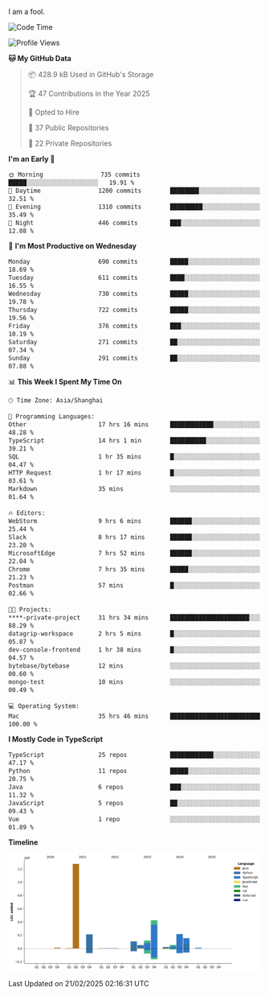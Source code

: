 I am a fool.

<!--START_SECTION:waka-->
![Code Time](http://img.shields.io/badge/Code%20Time-2%2C604%20hrs%2013%20mins-blue)

![Profile Views](http://img.shields.io/badge/Profile%20Views-3-blue)

**🐱 My GitHub Data** 

> 📦 428.9 kB Used in GitHub's Storage 
 > 
> 🏆 47 Contributions in the Year 2025
 > 
> 💼 Opted to Hire
 > 
> 📜 37 Public Repositories 
 > 
> 🔑 22 Private Repositories 
 > 
**I'm an Early 🐤** 

```text
🌞 Morning                735 commits         █████░░░░░░░░░░░░░░░░░░░░   19.91 % 
🌆 Daytime                1200 commits        ████████░░░░░░░░░░░░░░░░░   32.51 % 
🌃 Evening                1310 commits        █████████░░░░░░░░░░░░░░░░   35.49 % 
🌙 Night                  446 commits         ███░░░░░░░░░░░░░░░░░░░░░░   12.08 % 
```
📅 **I'm Most Productive on Wednesday** 

```text
Monday                   690 commits         █████░░░░░░░░░░░░░░░░░░░░   18.69 % 
Tuesday                  611 commits         ████░░░░░░░░░░░░░░░░░░░░░   16.55 % 
Wednesday                730 commits         █████░░░░░░░░░░░░░░░░░░░░   19.78 % 
Thursday                 722 commits         █████░░░░░░░░░░░░░░░░░░░░   19.56 % 
Friday                   376 commits         ███░░░░░░░░░░░░░░░░░░░░░░   10.19 % 
Saturday                 271 commits         ██░░░░░░░░░░░░░░░░░░░░░░░   07.34 % 
Sunday                   291 commits         ██░░░░░░░░░░░░░░░░░░░░░░░   07.88 % 
```


📊 **This Week I Spent My Time On** 

```text
🕑︎ Time Zone: Asia/Shanghai

💬 Programming Languages: 
Other                    17 hrs 16 mins      ████████████░░░░░░░░░░░░░   48.28 % 
TypeScript               14 hrs 1 min        ██████████░░░░░░░░░░░░░░░   39.21 % 
SQL                      1 hr 35 mins        █░░░░░░░░░░░░░░░░░░░░░░░░   04.47 % 
HTTP Request             1 hr 17 mins        █░░░░░░░░░░░░░░░░░░░░░░░░   03.61 % 
Markdown                 35 mins             ░░░░░░░░░░░░░░░░░░░░░░░░░   01.64 % 

🔥 Editors: 
WebStorm                 9 hrs 6 mins        ██████░░░░░░░░░░░░░░░░░░░   25.44 % 
Slack                    8 hrs 17 mins       ██████░░░░░░░░░░░░░░░░░░░   23.20 % 
MicrosoftEdge            7 hrs 52 mins       ██████░░░░░░░░░░░░░░░░░░░   22.04 % 
Chrome                   7 hrs 35 mins       █████░░░░░░░░░░░░░░░░░░░░   21.23 % 
Postman                  57 mins             █░░░░░░░░░░░░░░░░░░░░░░░░   02.66 % 

🐱‍💻 Projects: 
****-private-project     31 hrs 34 mins      ██████████████████████░░░   88.29 % 
datagrip-workspace       2 hrs 5 mins        █░░░░░░░░░░░░░░░░░░░░░░░░   05.87 % 
dev-console-frontend     1 hr 38 mins        █░░░░░░░░░░░░░░░░░░░░░░░░   04.57 % 
bytebase/bytebase        12 mins             ░░░░░░░░░░░░░░░░░░░░░░░░░   00.60 % 
mongo-test               10 mins             ░░░░░░░░░░░░░░░░░░░░░░░░░   00.49 % 

💻 Operating System: 
Mac                      35 hrs 46 mins      █████████████████████████   100.00 % 
```

**I Mostly Code in TypeScript** 

```text
TypeScript               25 repos            ████████████░░░░░░░░░░░░░   47.17 % 
Python                   11 repos            █████░░░░░░░░░░░░░░░░░░░░   20.75 % 
Java                     6 repos             ███░░░░░░░░░░░░░░░░░░░░░░   11.32 % 
JavaScript               5 repos             ██░░░░░░░░░░░░░░░░░░░░░░░   09.43 % 
Vue                      1 repo              ░░░░░░░░░░░░░░░░░░░░░░░░░   01.89 % 
```



**Timeline**

![Lines of Code chart](https://raw.githubusercontent.com/VeejaLiu/VeejaLiu/master/assets/bar_graph.png)


 Last Updated on 21/02/2025 02:16:31 UTC
<!--END_SECTION:waka-->

